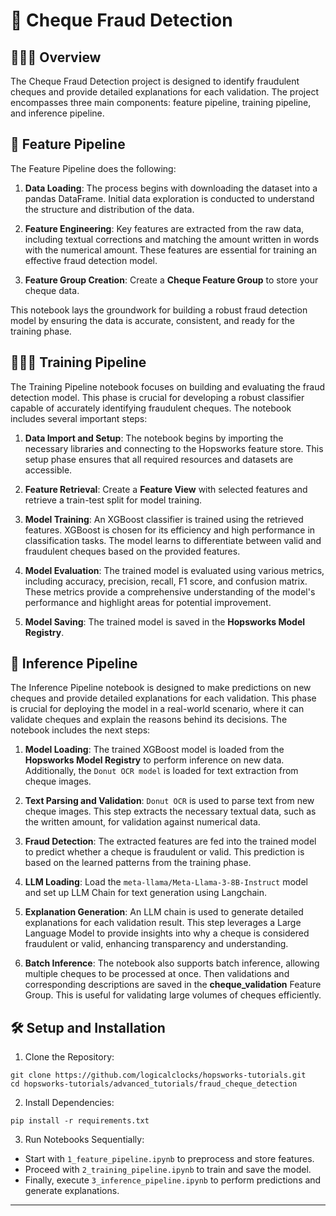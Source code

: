 # 🏦 Cheque Fraud Detection

## 👨🏻‍🏫 Overview

The Cheque Fraud Detection project is designed to identify fraudulent cheques and provide detailed explanations for each validation. The project encompasses three main components: feature pipeline, training pipeline, and inference pipeline. 

## 📖 Feature Pipeline

The Feature Pipeline does the following:

1. **Data Loading**: The process begins with downloading the dataset into a pandas DataFrame. Initial data exploration is conducted to understand the structure and distribution of the data.

2. **Feature Engineering**: Key features are extracted from the raw data, including textual corrections and matching the amount written in words with the numerical amount. These features are essential for training an effective fraud detection model.

4. **Feature Group Creation**: Create a **Cheque Feature Group** to store your cheque data.

This notebook lays the groundwork for building a robust fraud detection model by ensuring the data is accurate, consistent, and ready for the training phase.

## 🏃🏻‍♂️ Training Pipeline

The Training Pipeline notebook focuses on building and evaluating the fraud detection model. This phase is crucial for developing a robust classifier capable of accurately identifying fraudulent cheques. The notebook includes several important steps:

1. **Data Import and Setup**: The notebook begins by importing the necessary libraries and connecting to the Hopsworks feature store. This setup phase ensures that all required resources and datasets are accessible.

2. **Feature Retrieval**: Create a **Feature View** with selected features and retrieve a train-test split for model training.

3. **Model Training**: An XGBoost classifier is trained using the retrieved features. XGBoost is chosen for its efficiency and high performance in classification tasks. The model learns to differentiate between valid and fraudulent cheques based on the provided features.

4. **Model Evaluation**: The trained model is evaluated using various metrics, including accuracy, precision, recall, F1 score, and confusion matrix. These metrics provide a comprehensive understanding of the model's performance and highlight areas for potential improvement.

5. **Model Saving**: The trained model is saved in the **Hopsworks Model Registry**.

## 🚀 Inference Pipeline

The Inference Pipeline notebook is designed to make predictions on new cheques and provide detailed explanations for each validation. This phase is crucial for deploying the model in a real-world scenario, where it can validate cheques and explain the reasons behind its decisions. The notebook includes the next steps:

1. **Model Loading**: The trained XGBoost model is loaded from the **Hopsworks Model Registry** to perform inference on new data. Additionally, the `Donut OCR model` is loaded for text extraction from cheque images.

2. **Text Parsing and Validation**: `Donut OCR` is used to parse text from new cheque images. This step extracts the necessary textual data, such as the written amount, for validation against numerical data.

3. **Fraud Detection**: The extracted features are fed into the trained model to predict whether a cheque is fraudulent or valid. This prediction is based on the learned patterns from the training phase.

4. **LLM Loading**: Load the `meta-llama/Meta-Llama-3-8B-Instruct` model and set up LLM Chain for text generation using Langchain.

5. **Explanation Generation**: An LLM chain is used to generate detailed explanations for each validation result. This step leverages a Large Language Model to provide insights into why a cheque is considered fraudulent or valid, enhancing transparency and understanding.

6. **Batch Inference**: The notebook also supports batch inference, allowing multiple cheques to be processed at once. Then validations and corresponding descriptions are saved in the **cheque_validation** Feature Group. This is useful for validating large volumes of cheques efficiently. 

## 🛠 Setup and Installation

1. Clone the Repository:

```
git clone https://github.com/logicalclocks/hopsworks-tutorials.git
cd hopsworks-tutorials/advanced_tutorials/fraud_cheque_detection
```

2. Install Dependencies:

```
pip install -r requirements.txt
```

3. Run Notebooks Sequentially:

- Start with `1_feature_pipeline.ipynb` to preprocess and store features.
- Proceed with `2_training_pipeline.ipynb` to train and save the model.
- Finally, execute `3_inference_pipeline.ipynb` to perform predictions and generate explanations.

---

